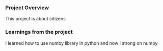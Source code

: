 ### Project Overview

 This project is about citizens


### Learnings from the project

 I learned how to use numby library in python and now I strong on  numpy


